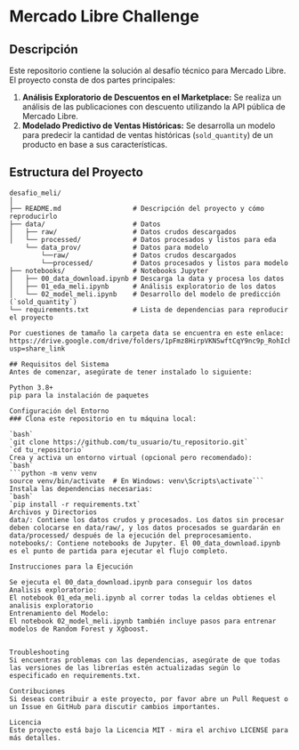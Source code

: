 # Mercado Libre Challenge

## Descripción

Este repositorio contiene la solución al desafío técnico para Mercado Libre. El proyecto consta de dos partes principales:

1. **Análisis Exploratorio de Descuentos en el Marketplace:** Se realiza un análisis de las publicaciones con descuento utilizando la API pública de Mercado Libre.
2. **Modelado Predictivo de Ventas Históricas:** Se desarrolla un modelo para predecir la cantidad de ventas históricas (`sold_quantity`) de un producto en base a sus características.

## Estructura del Proyecto

```plaintext
desafio_meli/
│
├── README.md                  # Descripción del proyecto y cómo reproducirlo
├── data/                      # Datos
│   ├── raw/                   # Datos crudos descargados
│   └── processed/             # Datos procesados y listos para eda
    └── data_prov/             # Datos para modelo       
        └──raw/                # Datos crudos descargados
        └──processed/          # Datos procesados y listos para modelo
├── notebooks/                 # Notebooks Jupyter
│   ├── 00_data_download.ipynb # Descarga la data y procesa los datos 
│   ├── 01_eda_meli.ipynb      # Análisis exploratorio de los datos
│   └── 02_model_meli.ipynb    # Desarrollo del modelo de predicción (`sold_quantity`)
└── requirements.txt           # Lista de dependencias para reproducir el proyecto

Por cuestiones de tamaño la carpeta data se encuentra en este enlace:
https://drive.google.com/drive/folders/1pFmz8HirpVKNSwftCqY9nc9p_RohIchA?usp=share_link

## Requisitos del Sistema
Antes de comenzar, asegúrate de tener instalado lo siguiente:

Python 3.8+
pip para la instalación de paquetes

Configuración del Entorno
### Clona este repositorio en tu máquina local:

`bash`
`git clone https://github.com/tu_usuario/tu_repositorio.git`
`cd tu_repositorio`
Crea y activa un entorno virtual (opcional pero recomendado):
`bash`
```python -m venv venv
source venv/bin/activate  # En Windows: venv\Scripts\activate```
Instala las dependencias necesarias:
`bash`
`pip install -r requirements.txt`
Archivos y Directorios
data/: Contiene los datos crudos y procesados. Los datos sin procesar deben colocarse en data/raw/, y los datos procesados se guardarán en data/processed/ después de la ejecución del preprocesamiento.
notebooks/: Contiene notebooks de Jupyter. El 00_data_download.ipynb es el punto de partida para ejecutar el flujo completo.

Instrucciones para la Ejecución

Se ejecuta el 00_data_download.ipynb para conseguir los datos
Analisis exploratorio:
El notebook 01_eda_meli.ipynb al correr todas la celdas obtienes el analisis exploratorio
Entrenamiento del Modelo:
El notebook 02_model_meli.ipynb también incluye pasos para entrenar modelos de Random Forest y Xgboost. 


Troubleshooting
Si encuentras problemas con las dependencias, asegúrate de que todas las versiones de las librerías estén actualizadas según lo especificado en requirements.txt.

Contribuciones
Si deseas contribuir a este proyecto, por favor abre un Pull Request o un Issue en GitHub para discutir cambios importantes.

Licencia
Este proyecto está bajo la Licencia MIT - mira el archivo LICENSE para más detalles.

